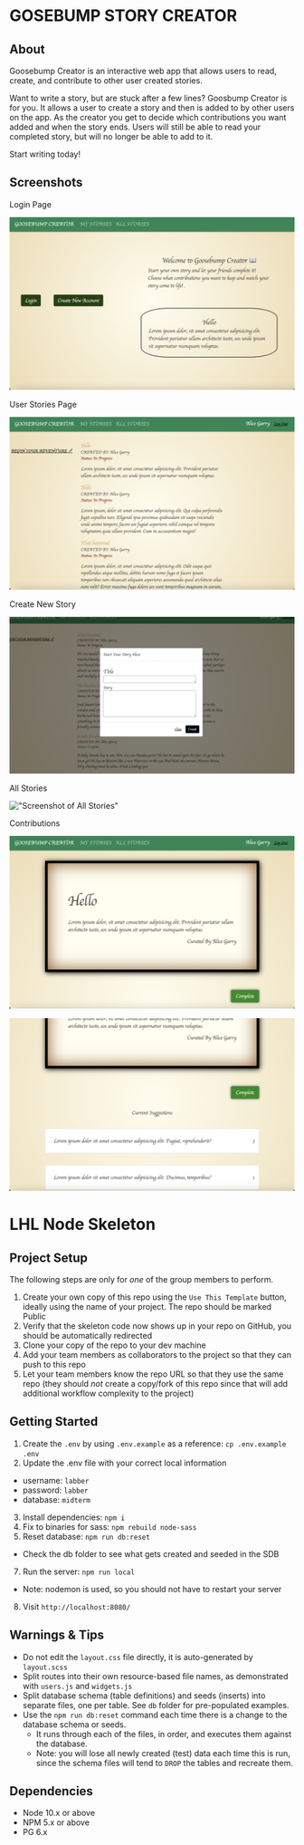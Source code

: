 GOSEBUMP STORY CREATOR
==============

## About

Goosebump Creator is an interactive web app that allows users to read, create, and contribute to other user created stories.

Want to write a story, but are stuck after a few lines? Goosbump Creator is for you.  It allows a user to create a story and then is added to by other users on the app. As the creator you get to decide which contributions you want added and when the story ends. Users will still be able to read your completed story, but will no longer be able to add to it.

Start writing today!

## Screenshots

Login Page

!["Screenshot of Login Page"](https://github.com/Shraddha-Naidu/Midterm_Project/blob/master/docs/Login%20Page.png)

User Stories Page

!["Screenshot of User Stories Page"](https://github.com/Shraddha-Naidu/Midterm_Project/blob/master/docs/UserStoriesPage.png)

Create New Story

!["Screenshot of User Create Story"](https://github.com/Shraddha-Naidu/Midterm_Project/blob/master/docs/CreateStory.png)


All Stories

!["Screenshot of All Stories"](https://github.com/Shraddha-Naidu/Midterm_Project/blob/master/docs/AllStories.png)

Contributions

!["Screenshot of User contribution submisison Page"](https://github.com/Shraddha-Naidu/Midterm_Project/blob/master/docs/UserStoryPagew:ContributionSubmissions.png)

!["Screenshot of User contribution submisison Page"](https://github.com/Shraddha-Naidu/Midterm_Project/blob/master/docs/SumittedContributionsForStory.png)





LHL Node Skeleton
=========

## Project Setup

The following steps are only for _one_ of the group members to perform.

1. Create your own copy of this repo using the `Use This Template` button, ideally using the name of your project. The repo should be marked Public
2. Verify that the skeleton code now shows up in your repo on GitHub, you should be automatically redirected
3. Clone your copy of the repo to your dev machine
4. Add your team members as collaborators to the project so that they can push to this repo
5. Let your team members know the repo URL so that they use the same repo (they should _not_ create a copy/fork of this repo since that will add additional workflow complexity to the project)


## Getting Started

1. Create the `.env` by using `.env.example` as a reference: `cp .env.example .env`
2. Update the .env file with your correct local information 
  - username: `labber` 
  - password: `labber` 
  - database: `midterm`
3. Install dependencies: `npm i`
4. Fix to binaries for sass: `npm rebuild node-sass`
5. Reset database: `npm run db:reset`
  - Check the db folder to see what gets created and seeded in the SDB
7. Run the server: `npm run local`
  - Note: nodemon is used, so you should not have to restart your server
8. Visit `http://localhost:8080/`

## Warnings & Tips

- Do not edit the `layout.css` file directly, it is auto-generated by `layout.scss`
- Split routes into their own resource-based file names, as demonstrated with `users.js` and `widgets.js`
- Split database schema (table definitions) and seeds (inserts) into separate files, one per table. See `db` folder for pre-populated examples. 
- Use the `npm run db:reset` command each time there is a change to the database schema or seeds. 
  - It runs through each of the files, in order, and executes them against the database. 
  - Note: you will lose all newly created (test) data each time this is run, since the schema files will tend to `DROP` the tables and recreate them.

## Dependencies

- Node 10.x or above
- NPM 5.x or above
- PG 6.x
